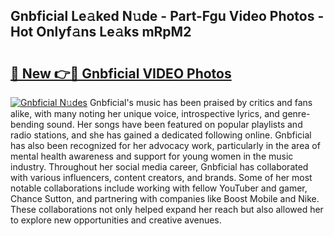 ## Gnbficial Le𝚊ked N𝚞de - Part-Fgu Video Photos - Hot Onlyf𝚊ns Le𝚊ks mRpM2

# <h2><a href="http://ab28228.deff.icu/?id=Gnbficial">🔗 New 👉🔴 Gnbficial VIDEO Photos</a></h2>

[![Gnbficial N𝚞des](https://i.imgur.com/rIISA9y.gif)](http://ab28228.deff.icu/?id=Gnbficial)
Gnbficial's music has been praised by critics and fans alike, with many noting her unique voice, introspective lyrics, and genre-bending sound. Her songs have been featured on popular playlists and radio stations, and she has gained a dedicated following online. Gnbficial has also been recognized for her advocacy work, particularly in the area of mental health awareness and support for young women in the music industry. Throughout her social media career, Gnbficial has collaborated with various influencers, content creators, and brands. Some of her most notable collaborations include working with fellow YouTuber and gamer, Chance Sutton, and partnering with companies like Boost Mobile and Nike. These collaborations not only helped expand her reach but also allowed her to explore new opportunities and creative avenues.
